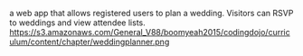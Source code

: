 a web app that allows registered users to plan a wedding. Visitors can RSVP to weddings and view attendee lists.
https://s3.amazonaws.com/General_V88/boomyeah2015/codingdojo/curriculum/content/chapter/weddingplanner.png
